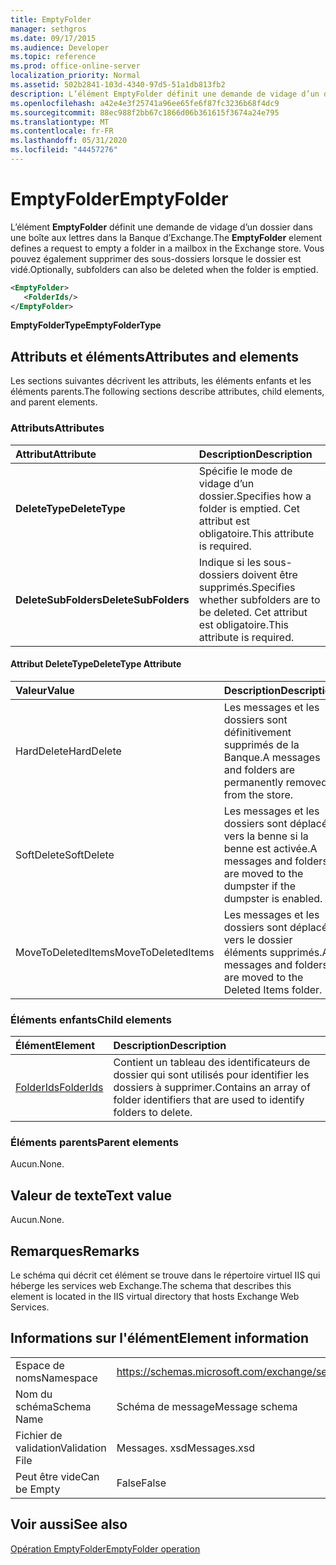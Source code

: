 ```yaml
---
title: EmptyFolder
manager: sethgros
ms.date: 09/17/2015
ms.audience: Developer
ms.topic: reference
ms.prod: office-online-server
localization_priority: Normal
ms.assetid: 502b2841-103d-4340-97d5-51a1db813fb2
description: L’élément EmptyFolder définit une demande de vidage d’un dossier dans une boîte aux lettres dans la Banque d’Exchange. Vous pouvez également supprimer des sous-dossiers lorsque le dossier est vidé.
ms.openlocfilehash: a42e4e3f25741a96ee65fe6f87fc3236b68f4dc9
ms.sourcegitcommit: 88ec988f2bb67c1866d06b361615f3674a24e795
ms.translationtype: MT
ms.contentlocale: fr-FR
ms.lasthandoff: 05/31/2020
ms.locfileid: "44457276"
---
```

# <a name="emptyfolder"></a><span data-ttu-id="7c96e-104">EmptyFolder</span><span class="sxs-lookup"><span data-stu-id="7c96e-104">EmptyFolder</span></span>

<span data-ttu-id="7c96e-105">L’élément **EmptyFolder** définit une demande de vidage d’un dossier dans une boîte aux lettres dans la Banque d’Exchange.</span><span class="sxs-lookup"><span data-stu-id="7c96e-105">The **EmptyFolder** element defines a request to empty a folder in a mailbox in the Exchange store.</span></span> <span data-ttu-id="7c96e-106">Vous pouvez également supprimer des sous-dossiers lorsque le dossier est vidé.</span><span class="sxs-lookup"><span data-stu-id="7c96e-106">Optionally, subfolders can also be deleted when the folder is emptied.</span></span> 
  
```XML
<EmptyFolder>
   <FolderIds/>
</EmptyFolder>
```

 <span data-ttu-id="7c96e-107">**EmptyFolderType**</span><span class="sxs-lookup"><span data-stu-id="7c96e-107">**EmptyFolderType**</span></span>
## <a name="attributes-and-elements"></a><span data-ttu-id="7c96e-108">Attributs et éléments</span><span class="sxs-lookup"><span data-stu-id="7c96e-108">Attributes and elements</span></span>

<span data-ttu-id="7c96e-109">Les sections suivantes décrivent les attributs, les éléments enfants et les éléments parents.</span><span class="sxs-lookup"><span data-stu-id="7c96e-109">The following sections describe attributes, child elements, and parent elements.</span></span>
  
### <a name="attributes"></a><span data-ttu-id="7c96e-110">Attributs</span><span class="sxs-lookup"><span data-stu-id="7c96e-110">Attributes</span></span>

|<span data-ttu-id="7c96e-111">**Attribut**</span><span class="sxs-lookup"><span data-stu-id="7c96e-111">**Attribute**</span></span>|<span data-ttu-id="7c96e-112">**Description**</span><span class="sxs-lookup"><span data-stu-id="7c96e-112">**Description**</span></span>|
|:-----|:-----|
|<span data-ttu-id="7c96e-113">**DeleteType**</span><span class="sxs-lookup"><span data-stu-id="7c96e-113">**DeleteType**</span></span> <br/> |<span data-ttu-id="7c96e-114">Spécifie le mode de vidage d’un dossier.</span><span class="sxs-lookup"><span data-stu-id="7c96e-114">Specifies how a folder is emptied.</span></span> <span data-ttu-id="7c96e-115">Cet attribut est obligatoire.</span><span class="sxs-lookup"><span data-stu-id="7c96e-115">This attribute is required.</span></span>  <br/> |
|<span data-ttu-id="7c96e-116">**DeleteSubFolders**</span><span class="sxs-lookup"><span data-stu-id="7c96e-116">**DeleteSubFolders**</span></span> <br/> |<span data-ttu-id="7c96e-117">Indique si les sous-dossiers doivent être supprimés.</span><span class="sxs-lookup"><span data-stu-id="7c96e-117">Specifies whether subfolders are to be deleted.</span></span> <span data-ttu-id="7c96e-118">Cet attribut est obligatoire.</span><span class="sxs-lookup"><span data-stu-id="7c96e-118">This attribute is required.</span></span>  <br/> |
   
#### <a name="deletetype-attribute"></a><span data-ttu-id="7c96e-119">Attribut DeleteType</span><span class="sxs-lookup"><span data-stu-id="7c96e-119">DeleteType Attribute</span></span>

|<span data-ttu-id="7c96e-120">**Valeur**</span><span class="sxs-lookup"><span data-stu-id="7c96e-120">**Value**</span></span>|<span data-ttu-id="7c96e-121">**Description**</span><span class="sxs-lookup"><span data-stu-id="7c96e-121">**Description**</span></span>|
|:-----|:-----|
|<span data-ttu-id="7c96e-122">HardDelete</span><span class="sxs-lookup"><span data-stu-id="7c96e-122">HardDelete</span></span>  <br/> |<span data-ttu-id="7c96e-123">Les messages et les dossiers sont définitivement supprimés de la Banque.</span><span class="sxs-lookup"><span data-stu-id="7c96e-123">A messages and folders are permanently removed from the store.</span></span>  <br/> |
|<span data-ttu-id="7c96e-124">SoftDelete</span><span class="sxs-lookup"><span data-stu-id="7c96e-124">SoftDelete</span></span>  <br/> |<span data-ttu-id="7c96e-125">Les messages et les dossiers sont déplacés vers la benne si la benne est activée.</span><span class="sxs-lookup"><span data-stu-id="7c96e-125">A messages and folders are moved to the dumpster if the dumpster is enabled.</span></span>  <br/> |
|<span data-ttu-id="7c96e-126">MoveToDeletedItems</span><span class="sxs-lookup"><span data-stu-id="7c96e-126">MoveToDeletedItems</span></span>  <br/> |<span data-ttu-id="7c96e-127">Les messages et les dossiers sont déplacés vers le dossier éléments supprimés.</span><span class="sxs-lookup"><span data-stu-id="7c96e-127">A messages and folders are moved to the Deleted Items folder.</span></span>  <br/> |
   
### <a name="child-elements"></a><span data-ttu-id="7c96e-128">Éléments enfants</span><span class="sxs-lookup"><span data-stu-id="7c96e-128">Child elements</span></span>

|<span data-ttu-id="7c96e-129">**Élément**</span><span class="sxs-lookup"><span data-stu-id="7c96e-129">**Element**</span></span>|<span data-ttu-id="7c96e-130">**Description**</span><span class="sxs-lookup"><span data-stu-id="7c96e-130">**Description**</span></span>|
|:-----|:-----|
|[<span data-ttu-id="7c96e-131">FolderIds</span><span class="sxs-lookup"><span data-stu-id="7c96e-131">FolderIds</span></span>](folderids.md) <br/> |<span data-ttu-id="7c96e-132">Contient un tableau des identificateurs de dossier qui sont utilisés pour identifier les dossiers à supprimer.</span><span class="sxs-lookup"><span data-stu-id="7c96e-132">Contains an array of folder identifiers that are used to identify folders to delete.</span></span>  <br/> |
   
### <a name="parent-elements"></a><span data-ttu-id="7c96e-133">Éléments parents</span><span class="sxs-lookup"><span data-stu-id="7c96e-133">Parent elements</span></span>

<span data-ttu-id="7c96e-134">Aucun.</span><span class="sxs-lookup"><span data-stu-id="7c96e-134">None.</span></span>
  
## <a name="text-value"></a><span data-ttu-id="7c96e-135">Valeur de texte</span><span class="sxs-lookup"><span data-stu-id="7c96e-135">Text value</span></span>

<span data-ttu-id="7c96e-136">Aucun.</span><span class="sxs-lookup"><span data-stu-id="7c96e-136">None.</span></span>
  
## <a name="remarks"></a><span data-ttu-id="7c96e-137">Remarques</span><span class="sxs-lookup"><span data-stu-id="7c96e-137">Remarks</span></span>

<span data-ttu-id="7c96e-138">Le schéma qui décrit cet élément se trouve dans le répertoire virtuel IIS qui héberge les services web Exchange.</span><span class="sxs-lookup"><span data-stu-id="7c96e-138">The schema that describes this element is located in the IIS virtual directory that hosts Exchange Web Services.</span></span>
  
## <a name="element-information"></a><span data-ttu-id="7c96e-139">Informations sur l'élément</span><span class="sxs-lookup"><span data-stu-id="7c96e-139">Element information</span></span>

|||
|:-----|:-----|
|<span data-ttu-id="7c96e-140">Espace de noms</span><span class="sxs-lookup"><span data-stu-id="7c96e-140">Namespace</span></span>  <br/> |https://schemas.microsoft.com/exchange/services/2006/messages  <br/> |
|<span data-ttu-id="7c96e-141">Nom du schéma</span><span class="sxs-lookup"><span data-stu-id="7c96e-141">Schema Name</span></span>  <br/> |<span data-ttu-id="7c96e-142">Schéma de message</span><span class="sxs-lookup"><span data-stu-id="7c96e-142">Message schema</span></span>  <br/> |
|<span data-ttu-id="7c96e-143">Fichier de validation</span><span class="sxs-lookup"><span data-stu-id="7c96e-143">Validation File</span></span>  <br/> |<span data-ttu-id="7c96e-144">Messages. xsd</span><span class="sxs-lookup"><span data-stu-id="7c96e-144">Messages.xsd</span></span>  <br/> |
|<span data-ttu-id="7c96e-145">Peut être vide</span><span class="sxs-lookup"><span data-stu-id="7c96e-145">Can be Empty</span></span>  <br/> |<span data-ttu-id="7c96e-146">False</span><span class="sxs-lookup"><span data-stu-id="7c96e-146">False</span></span>  <br/> |
   
## <a name="see-also"></a><span data-ttu-id="7c96e-147">Voir aussi</span><span class="sxs-lookup"><span data-stu-id="7c96e-147">See also</span></span>



[<span data-ttu-id="7c96e-148">Opération EmptyFolder</span><span class="sxs-lookup"><span data-stu-id="7c96e-148">EmptyFolder operation</span></span>](emptyfolder-operation.md)


